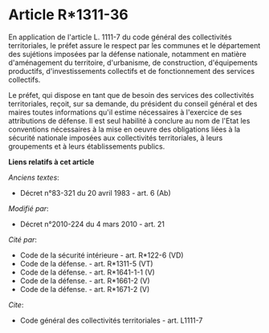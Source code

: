 # Article R*1311-36

En application de l'article L. 1111-7 du code général des collectivités territoriales, le préfet assure le respect par les
communes et le département des sujétions imposées par la défense nationale, notamment en matière d'aménagement du territoire,
d'urbanisme, de construction, d'équipements productifs, d'investissements collectifs et de fonctionnement des services
collectifs. 

Le préfet, qui dispose en tant que de besoin des services des collectivités territoriales, reçoit, sur sa demande, du
président du conseil général et des maires toutes informations qu'il estime nécessaires à l'exercice de ses attributions de
défense. Il est seul habilité à conclure au nom de l'Etat les conventions nécessaires à la mise en oeuvre des obligations
liées à la sécurité nationale imposées aux collectivités territoriales, à leurs groupements et à leurs établissements
publics.

**Liens relatifs à cet article**

_Anciens textes_:

  - Décret n°83-321 du 20 avril 1983 - art. 6 (Ab)

_Modifié par_:

  - Décret n°2010-224 du 4 mars 2010 - art. 21

_Cité par_:

  - Code de la sécurité intérieure - art. R*122-6 (VD)
  - Code de la défense. - art. R*1311-5 (VT)
  - Code de la défense. - art. R*1641-1-1 (V)
  - Code de la défense. - art. R*1661-2 (V)
  - Code de la défense. - art. R*1671-2 (V)

_Cite_:

  - Code général des collectivités territoriales - art. L1111-7
